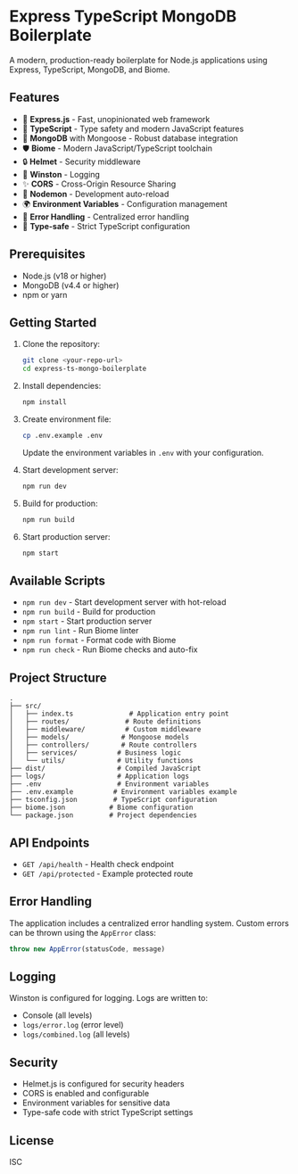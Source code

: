# Express TypeScript MongoDB Boilerplate

A modern, production-ready boilerplate for Node.js applications using Express, TypeScript, MongoDB, and Biome.

## Features

- 🚀 **Express.js** - Fast, unopinionated web framework
- 📘 **TypeScript** - Type safety and modern JavaScript features
- 🍃 **MongoDB** with Mongoose - Robust database integration
- 🛡️ **Biome** - Modern JavaScript/TypeScript toolchain
- 🔒 **Helmet** - Security middleware
- 📝 **Winston** - Logging
- ✨ **CORS** - Cross-Origin Resource Sharing
- 🔄 **Nodemon** - Development auto-reload
- 🌍 **Environment Variables** - Configuration management
- 🚦 **Error Handling** - Centralized error handling
- 🧪 **Type-safe** - Strict TypeScript configuration

## Prerequisites

- Node.js (v18 or higher)
- MongoDB (v4.4 or higher)
- npm or yarn

## Getting Started

1. Clone the repository:

   ```bash
   git clone <your-repo-url>
   cd express-ts-mongo-boilerplate
   ```

2. Install dependencies:

   ```bash
   npm install
   ```

3. Create environment file:

   ```bash
   cp .env.example .env
   ```

   Update the environment variables in `.env` with your configuration.

4. Start development server:

   ```bash
   npm run dev
   ```

5. Build for production:

   ```bash
   npm run build
   ```

6. Start production server:
   ```bash
   npm start
   ```

## Available Scripts

- `npm run dev` - Start development server with hot-reload
- `npm run build` - Build for production
- `npm start` - Start production server
- `npm run lint` - Run Biome linter
- `npm run format` - Format code with Biome
- `npm run check` - Run Biome checks and auto-fix

## Project Structure

```
.
├── src/
│   ├── index.ts              # Application entry point
│   ├── routes/              # Route definitions
│   ├── middleware/          # Custom middleware
│   ├── models/             # Mongoose models
│   ├── controllers/        # Route controllers
│   ├── services/          # Business logic
│   └── utils/             # Utility functions
├── dist/                  # Compiled JavaScript
├── logs/                  # Application logs
├── .env                   # Environment variables
├── .env.example          # Environment variables example
├── tsconfig.json         # TypeScript configuration
├── biome.json           # Biome configuration
└── package.json         # Project dependencies
```

## API Endpoints

- `GET /api/health` - Health check endpoint
- `GET /api/protected` - Example protected route

## Error Handling

The application includes a centralized error handling system. Custom errors can be thrown using the `AppError` class:

```typescript
throw new AppError(statusCode, message)
```

## Logging

Winston is configured for logging. Logs are written to:

- Console (all levels)
- `logs/error.log` (error level)
- `logs/combined.log` (all levels)

## Security

- Helmet.js is configured for security headers
- CORS is enabled and configurable
- Environment variables for sensitive data
- Type-safe code with strict TypeScript settings

## License

ISC
